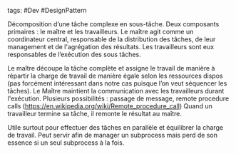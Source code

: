 tags: #Dev #DesignPattern

Décomposition d’une tâche complexe en sous-tâche.
Deux composants primaires : le maître et les travailleurs. Le maître agit comme un coordinateur central, responsable de la distribution des tâches, de leur management et de l'agrégation des résultats. Les travailleurs sont eux responsables de l’exécution des sous tâches.

Le maître découpe la tâche complète et assigne le travail de manière à répartir la charge de travail de manière égale selon les ressources dispos (pas forcément intéressant dans notre cas puisque l’on veut séquencer les tâches).
Le Maître maintient la communication avec les travailleurs durant l'exécution. Plusieurs possibilités : passage de message, remote procedure calls (https://en.wikipedia.org/wiki/Remote_procedure_call)
Quand un travailleur termine sa tâche, il remonte le résultat au maître.

Utile surtout pour effectuer des tâches en parallèle et équilibrer la charge de travail. Peut servir afin de manager un subprocess mais perd de son essence si un seul subprocess à la fois.

